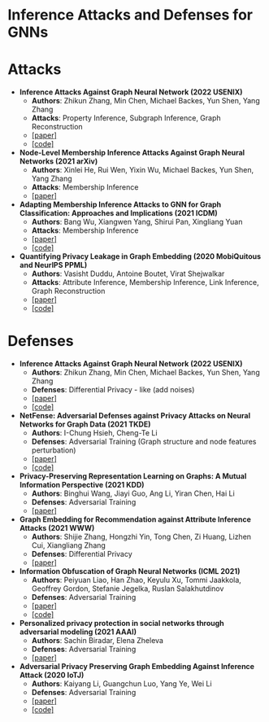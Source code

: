 # Inference Attacks and Defenses for GNNs

# Attacks
- **Inference Attacks Against Graph Neural Network (2022 USENIX)**
  - **Authors**: Zhikun Zhang, Min Chen, Michael Backes, Yun Shen, Yang Zhang
  - **Attacks**: Property Inference, Subgraph Inference, Graph Reconstruction
  - [[paper]](https://www.usenix.org/system/files/sec22summer_zhang-zhikun.pdf)
  - [[code]](https://github.com/Zhangzhk0819/GNN-Embedding-Leaks)
- **Node-Level Membership Inference Attacks Against Graph Neural Networks (2021 arXiv)**
  - **Authors**: Xinlei He, Rui Wen, Yixin Wu, Michael Backes, Yun Shen, Yang Zhang
  - **Attacks**: Membership Inference
  - [[paper]](https://arxiv.org/pdf/2102.05429.pdf)
  <!--- [[code]]()-->
- **Adapting Membership Inference Attacks to GNN for Graph Classification: Approaches and Implications (2021 ICDM)**
  - **Authors**: Bang Wu, Xiangwen Yang, Shirui Pan, Xingliang Yuan
  - **Attacks**: Membership Inference
  - [[paper]](https://arxiv.org/pdf/2110.08760.pdf)
  - [[code]](https://github.com/trustworthygnn/mia-gnn)
- **Quantifying Privacy Leakage in Graph Embedding (2020 MobiQuitous and NeurIPS PPML)**
  - **Authors**: Vasisht Duddu, Antoine Boutet, Virat Shejwalkar
  - **Attacks**: Attribute Inference, Membership Inference, Link Inference, Graph Reconstruction
  - [[paper]](https://arxiv.org/pdf/2010.00906.pdf)
  - [[code]](https://github.com/vasishtduddu/GraphLeaks)


# Defenses
- **Inference Attacks Against Graph Neural Network (2022 USENIX)**
  - **Authors**: Zhikun Zhang, Min Chen, Michael Backes, Yun Shen, Yang Zhang
  - **Defenses**: Differential Privacy - like (add noises)
  - [[paper]](https://www.usenix.org/system/files/sec22summer_zhang-zhikun.pdf)
  - [[code]](https://github.com/Zhangzhk0819/GNN-Embedding-Leaks)
- **NetFense: Adversarial Defenses against Privacy Attacks on Neural Networks for Graph Data (2021 TKDE)**
  - **Authors**: I-Chung Hsieh, Cheng-Te Li
  - **Defenses**: Adversarial Training (Graph structure and node features perturbation)
  - [[paper]](https://arxiv.org/pdf/2106.11865.pdf)
  - [[code]](https://github.com/ICHproject/NetFense/)
- **Privacy-Preserving Representation Learning on Graphs: A Mutual Information Perspective (2021 KDD)**
  - **Authors**: Binghui Wang, Jiayi Guo, Ang Li, Yiran Chen, Hai Li
  - **Defenses**: Adversarial Training
  - [[paper]](https://dl.acm.org/doi/pdf/10.1145/3447548.3467273?casa_token=lyzYuHgLz1QAAAAA:A-Sn-2RXI-uRp7pe-BuvJVVSYNUsbt3mwXANN-DLNTT5NCbEzo11V-cIeT6Y-9z-h8Ea2g7eswM)
  <!--- [[code]] -->
- **Graph Embedding for Recommendation against Attribute Inference Attacks (2021 WWW)**
  - **Authors**: Shijie Zhang, Hongzhi Yin, Tong Chen, Zi Huang, Lizhen Cui, Xiangliang Zhang
  - **Defenses**: Differential Privacy
  - [[paper]](https://dl.acm.org/doi/abs/10.1145/3442381.3449813?casa_token=QJftjQKsufcAAAAA%3Aqpy41OVvbRVL9OId9qiUPgC5I8Knc-QYZIocdut4eSj2_L2Z9dDCwBIo7oYXF2A7_0hihQLh4Kg)
  <!--- [[code]] -->
- **Information Obfuscation of Graph Neural Networks (ICML 2021)**
  - **Authors**: Peiyuan Liao, Han Zhao, Keyulu Xu, Tommi Jaakkola, Geoffrey Gordon, Stefanie Jegelka, Ruslan Salakhutdinov
  - **Defenses**: Adversarial Training
  - [[paper]](http://proceedings.mlr.press/v139/liao21a/liao21a.pdf)
  - [[code]](https://github.com/liaopeiyuan/GAL)
- **Personalized privacy protection in social networks through adversarial modeling (2021 AAAI)**
  - **Authors**: Sachin Biradar, Elena Zheleva
  - **Defenses**: Adversarial Training
  - [[paper]](https://www.cs.uic.edu/~elena/pubs/biradar-ppai21.pdf)
  <!--[[code]]-->
- **Adversarial Privacy Preserving Graph Embedding Against Inference Attack (2020 IoTJ)**
  - **Authors**: Kaiyang Li, Guangchun Luo, Yang Ye, Wei Li
  - **Defenses**: Adversarial Training
  - [[paper]](https://arxiv.org/pdf/2008.13072.pdf)
  - [[code]](https://github.com/KaiyangLi1992/Privacy-Preserving-Social-Network-Embedding)